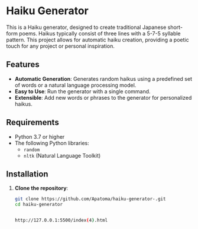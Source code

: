# Haiku Generator

This is a Haiku generator, designed to create traditional Japanese short-form poems. Haikus typically consist of three lines with a 5-7-5 syllable pattern. This project allows for automatic haiku creation, providing a poetic touch for any project or personal inspiration.

## Features

- **Automatic Generation**: Generates random haikus using a predefined set of words or a natural language processing model.
- **Easy to Use**: Run the generator with a single command.
- **Extensible**: Add new words or phrases to the generator for personalized haikus.

## Requirements

- Python 3.7 or higher
- The following Python libraries:
  - `random`
  - `nltk` (Natural Language Toolkit)

## Installation

1. **Clone the repository**:

   ```bash
   git clone https://github.com/Apatoma/haiku-generator-.git
   cd haiku-generator


   http://127.0.0.1:5500/index(4).html
